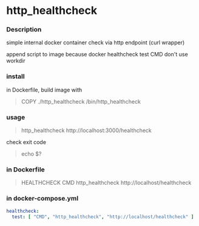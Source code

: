 # http_healthcheck

### Description

simple internal docker container check via http endpoint (curl wrapper)

append script to image because docker healthcheck test CMD don't use workdir

### install

in Dockerfile, build image with

> COPY ./http_healthcheck /bin/http_healthcheck

### usage

> http_healthcheck http://localhost:3000/healthcheck

check exit code

> echo $?

### in Dockerfile

> HEALTHCHECK CMD http_healthcheck http://localhost/healthcheck

### in docker-compose.yml

`````yml
healthcheck:
  test: [ "CMD", "http_healthcheck", "http://localhost/healthcheck" ]

`````
